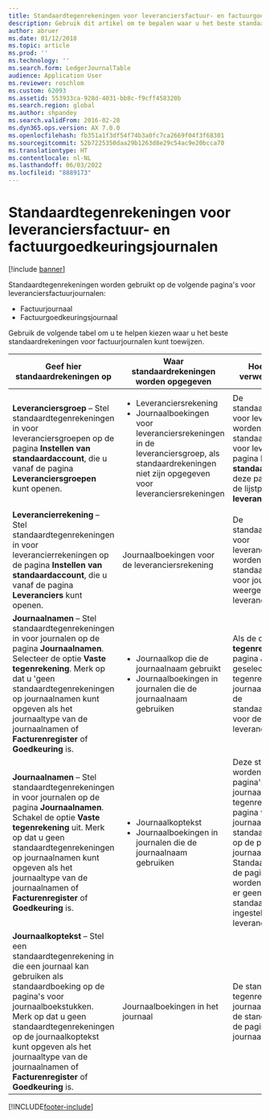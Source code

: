 ```yaml
---
title: Standaardtegenrekeningen voor leveranciersfactuur- en factuurgoedkeuringsjournalen
description: Gebruik dit artikel om te bepalen waar u het beste standaardrekeningen voor factuurjournalen kunt toewijzen.
author: abruer
ms.date: 01/12/2018
ms.topic: article
ms.prod: ''
ms.technology: ''
ms.search.form: LedgerJournalTable
audience: Application User
ms.reviewer: roschlom
ms.custom: 62093
ms.assetid: 553933ca-928d-4031-bb8c-f9cff458320b
ms.search.region: global
ms.author: shpandey
ms.search.validFrom: 2016-02-28
ms.dyn365.ops.version: AX 7.0.0
ms.openlocfilehash: fb351a1f3df54f74b3a0fc7ca2669f04f3f68301
ms.sourcegitcommit: 52b7225350daa29b1263d8e29c54ac9e20bcca70
ms.translationtype: HT
ms.contentlocale: nl-NL
ms.lasthandoff: 06/03/2022
ms.locfileid: "8889173"
---
```

# <a name="default-offset-accounts-for-vendor-invoice-and-invoice-approval-journals"></a>Standaardtegenrekeningen voor leveranciersfactuur- en factuurgoedkeuringsjournalen

[!include [banner](../includes/banner.md)]

Standaardtegenrekeningen worden gebruikt op de volgende pagina's voor leveranciersfactuurjournalen:

-   Factuurjournaal
-   Factuurgoedkeuringsjournaal

Gebruik de volgende tabel om u te helpen kiezen waar u het beste standaardrekeningen voor factuurjournalen kunt toewijzen.

<table>
<colgroup>
<col width="25%" />
<col width="25%" />
<col width="25%" />
<col width="25%" />
</colgroup>
<thead>
<tr class="header">
<th>Geef hier standaardrekeningen op</th>
<th>Waar standaardrekeningen worden opgegeven</th>
<th>Hoe deze optie de verwerking beïnvloedt</th>
<th>Wanneer u deze optie moet gebruiken</th>
</tr>
</thead>
<tbody>
<tr class="odd">
<td><strong>Leveranciersgroep</strong> – Stel standaardtegenrekeningen in voor leveranciersgroepen op de pagina <strong>Instellen van standaardaccount</strong>, die u vanaf de pagina <strong>Leveranciersgroepen</strong> kunt openen.</td>
<td><ul>
<li>Leveranciersrekening</li>
<li>Journaalboekingen voor leveranciersrekeningen in de leveranciersgroep, als standaardrekeningen niet zijn opgegeven voor leveranciersrekeningen</li>
</ul></td>
<td>De standaardtegenrekeningen voor leveranciersgroepen worden weergegeven als standaardtegenrekeningen voor leveranciers op de pagina <strong>Instellen van standaardaccount</strong>. U kunt deze pagina openen vanaf de lijstpagina <strong>Alle leveranciers</strong>.</td>
<td>Gebruik deze optie als u normaal gesproken betaalt voor dezelfde typen artikelen van dezelfde leveranciersgroepen.</td>
</tr>
<tr class="even">
<td><strong>Leverancierrekening</strong> – Stel standaardtegenrekeningen in voor leverancierrekeningen op de pagina <strong>Instellen van standaardaccount</strong>, die u vanaf de pagina <strong>Leveranciers</strong> kunt openen.</td>
<td>Journaalboekingen voor de leveranciersrekening</td>
<td>De standaardtegenrekeningen voor leveranciersrekeningen worden als standaardtegenrekeningen voor journaalboekingen weergegeven voor de leveranciersrekening.</td>
<td>Gebruik deze optie als u normaal gesproken betaalt voor dezelfde typen artikelen van dezelfde leveranciers.</td>
</tr>
<tr class="odd">
<td><strong>Journaalnamen</strong> – Stel standaardtegenrekeningen in voor journalen op de pagina <strong>Journaalnamen</strong>. Selecteer de optie <strong>Vaste tegenrekening</strong>. Merk op dat u &#39;geen standaardtegenrekeningen op journaalnamen kunt opgeven als het journaaltype van de journaalnamen of <strong>Facturenregister</strong> of <strong>Goedkeuring</strong> is.</td>
<td><ul>
<li>Journaalkop die de journaalnaam gebruikt</li>
<li>Journaalboekingen in journalen die de journaalnaam gebruiken</li>
</ul></td>
<td>Als de optie <strong>Vaste tegenrekening</strong> op de pagina <strong>Journaalnamen</strong> is geselecteerd, krijgt de tegenrekening van de journaalnaam voorrang op de standaardtegenrekening voor de leverancier of leveranciersgroep.</td>
<td>Gebruik deze optie om journalen in te stellen voor specifieke kosten en uitgaven die aan specifieke rekeningen worden aangerekend, ongeacht wie de leverancier of leveranciersgroep is waarvan de leverancier deel uitmaakt.</td>
</tr>
<tr class="even">
<td><strong>Journaalnamen</strong> – Stel standaardtegenrekeningen in voor journalen op de pagina <strong>Journaalnamen</strong>. Schakel de optie <strong>Vaste tegenrekening</strong> uit. Merk op dat u geen standaardtegenrekeningen op journaalnamen kunt opgeven als het journaaltype van de journaalnamen of <strong>Facturenregister</strong> of <strong>Goedkeuring</strong> is.</td>
<td><ul>
<li>Journaalkoptekst</li>
<li>Journaalboekingen in journalen die de journaalnaam gebruiken</li>
</ul></td>
<td>Deze standaardboekingen worden gebruikt op pagina's voor journaalkopteksten, en de tegenrekening op de pagina voor de journaalkoptekst wordt als standaardboeking gebruikt op de pagina's voor journaalboekstukken. Standaardrekeningen op de pagina <strong>Journaalnamen </strong>worden alleen gebruikt als er geen standaardrekeningen zijn ingesteld voor de leveranciersrekening.</td>
<td>Gebruik deze optie om standaardrekeningen in te stellen die worden gebruikt wanneer geen standaard tegenrekening voor de leverancier is toegewezen.</td>
</tr>
<tr class="odd">
<td><strong>Journaalkoptekst</strong> – Stel een standaardtegenrekening in die een journaal kan gebruiken als standaardboeking op de pagina's voor journaalboekstukken. Merk op dat u geen standaardtegenrekeningen op de journaalkoptekst kunt opgeven als het journaaltype van de journaalnamen of <strong>Facturenregister</strong> of <strong>Goedkeuring</strong> is.</td>
<td>Journaalboekingen in het journaal</td>
<td>De standaard tegenrekening voor een journaal wordt gebruikt als de standaardboeking op de pagina's voor journaalboekstukken.</td>
<td>Gebruik deze optie om het invoeren van gegevens te versnellen als de meeste boekingen in een journaal dezelfde tegenrekening hebben.</td>
</tr>
</tbody>
</table>







[!INCLUDE[footer-include](../../includes/footer-banner.md)]